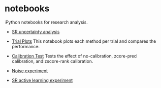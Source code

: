 notebooks
=========
iPython notebooks for research analysis. 

* [SR uncertainty analysis](http://nbviewer.ipython.org/github/mramire8/notebooks/blob/master/sr_analysis.ipynb)

* [Trial Plots](http://nbviewer.ipython.org/github/mramire8/notebooks/blob/master/trial_plots.ipynb) This notebook plots each method per trial and compares the performance. 

* [Calibration Test](http://nbviewer.ipython.org/github/mramire8/notebooks/blob/master/calibration/calibration_function_test.ipynb) Tests the effect of no-calibration, zcore-pred calibration, and zscore-rank calibration.

* [Noise experiment](http://nbviewer.ipython.org/github/mramire8/notebooks/blob/master/noise/sr_experiment.ipynb)

* [SR active learning experiment](http://nbviewer.ipython.org/github/mramire8/notebooks/blob/master/sr/sr_experiment.ipynb)